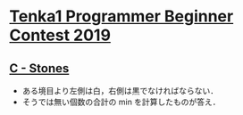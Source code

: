 # [Tenka1 Programmer Beginner Contest 2019](https://atcoder.jp/contests/tenka1-2019-beginner)

## [C - Stones](https://atcoder.jp/contests/tenka1-2019-beginner/tasks/tenka1_2019_c)
- ある境目より左側は白，右側は黒でなければならない．
- そうでは無い個数の合計の min を計算したものが答え．
